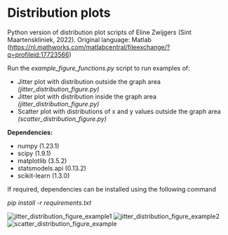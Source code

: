 # Distribution plots
Python version of distribution plot scripts of Eline Zwijgers (Sint Maartenskliniek, 2022). 
Original language: Matlab (https://nl.mathworks.com/matlabcentral/fileexchange/?q=profileid:17723566)


Run the *example_figure_functions.py* script to run examples of:
 - Jitter plot with distribution outside the graph area *(jitter_distribution_figure.py)*
 - Jitter plot with distribution inside the graph area *(jitter_distribution_figure.py)*
 - Scatter plot with distributions of x and y values outside the graph area *(scatter_distribution_figure.py)*


**Dependencies:**
 - numpy (1.23.1)
 - scipy (1.9.1)
 - matplotlib (3.5.2)
 - statsmodels.api (0.13.2)
 - scikit-learn (1.3.0)

If required, dependencies can be installed using the following command

*pip install -r requirements.txt*


![jitter_distribution_figure_example1](https://github.com/CarmenEnsink/distribution_plots/assets/61141983/1a77120b-647a-4a59-90b7-5b057521a46c)
![jitter_distribution_figure_example2](https://github.com/CarmenEnsink/distribution_plots/assets/61141983/a6766563-a437-4016-a793-5d3f813a02e9)
![scatter_distribution_figure_example](https://github.com/CarmenEnsink/distribution_plots/assets/61141983/36474b24-7940-418d-ad5b-a9ce7d61281a)

